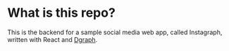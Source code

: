 # What is this repo?
This is the backend for a sample social media web app, called Instagraph, written with React and [Dgraph](https://dgraph.io/).
